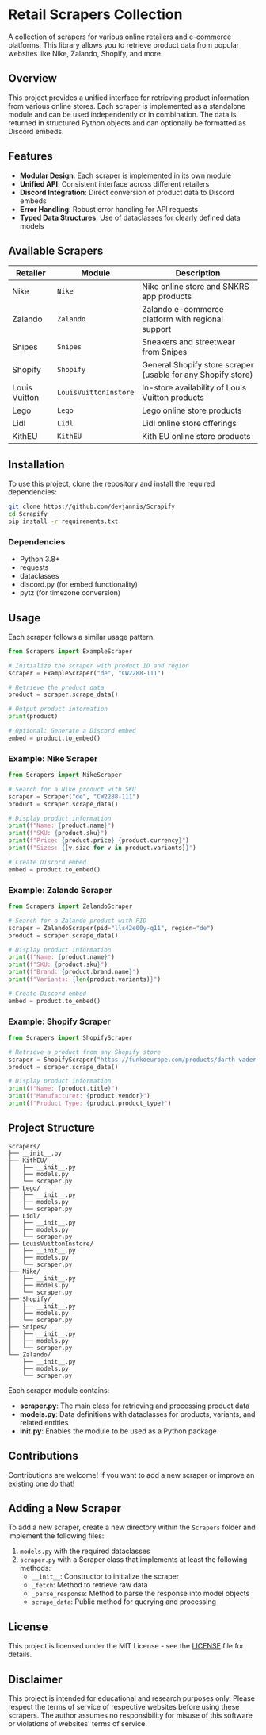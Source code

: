 # Retail Scrapers Collection

A collection of scrapers for various online retailers and e-commerce platforms. This library allows you to retrieve product data from popular websites like Nike, Zalando, Shopify, and more.

## Overview

This project provides a unified interface for retrieving product information from various online stores. Each scraper is implemented as a standalone module and can be used independently or in combination. The data is returned in structured Python objects and can optionally be formatted as Discord embeds.

## Features

- **Modular Design**: Each scraper is implemented in its own module
- **Unified API**: Consistent interface across different retailers
- **Discord Integration**: Direct conversion of product data to Discord embeds
- **Error Handling**: Robust error handling for API requests
- **Typed Data Structures**: Use of dataclasses for clearly defined data models

## Available Scrapers

| Retailer | Module | Description |
|--------------|-------|-------------|
| Nike | `Nike` | Nike online store and SNKRS app products |
| Zalando | `Zalando` | Zalando e-commerce platform with regional support |
| Snipes | `Snipes` | Sneakers and streetwear from Snipes |
| Shopify | `Shopify` | General Shopify store scraper (usable for any Shopify store) |
| Louis Vuitton | `LouisVuittonInstore` | In-store availability of Louis Vuitton products |
| Lego | `Lego` | Lego online store products |
| Lidl | `Lidl` | Lidl online store offerings |
| KithEU | `KithEU` | Kith EU online store products |

## Installation

To use this project, clone the repository and install the required dependencies:

```bash
git clone https://github.com/devjannis/Scrapify
cd Scrapify
pip install -r requirements.txt
```

### Dependencies

- Python 3.8+
- requests
- dataclasses
- discord.py (for embed functionality)
- pytz (for timezone conversion)

## Usage

Each scraper follows a similar usage pattern:

```python
from Scrapers import ExampleScraper

# Initialize the scraper with product ID and region
scraper = ExampleScraper("de", "CW2288-111")

# Retrieve the product data
product = scraper.scrape_data()

# Output product information
print(product)

# Optional: Generate a Discord embed
embed = product.to_embed()
```

### Example: Nike Scraper

```python
from Scrapers import NikeScraper

# Search for a Nike product with SKU
scraper = Scraper("de", "CW2288-111")
product = scraper.scrape_data()

# Display product information
print(f"Name: {product.name}")
print(f"SKU: {product.sku}")
print(f"Price: {product.price} {product.currency}")
print(f"Sizes: {[v.size for v in product.variants]}")

# Create Discord embed
embed = product.to_embed()
```

### Example: Zalando Scraper

```python
from Scrapers import ZalandoScraper

# Search for a Zalando product with PID
scraper = ZalandoScraper(pid="lls42e00y-q11", region="de")
product = scraper.scrape_data()

# Display product information
print(f"Name: {product.name}")
print(f"SKU: {product.sku}")
print(f"Brand: {product.brand.name}")
print(f"Variants: {len(product.variants)}")

# Create Discord embed
embed = product.to_embed()
```

### Example: Shopify Scraper

```python
from Scrapers import ShopifyScraper

# Retrieve a product from any Shopify store
scraper = ShopifyScraper("https://funkoeurope.com/products/darth-vader-vs-luke-skywalker-star-wars-return-of-the-jedi")
product = scraper.scrape_data()

# Display product information
print(f"Name: {product.title}")
print(f"Manufacturer: {product.vendor}")
print(f"Product Type: {product.product_type}")
```

## Project Structure

```
Scrapers/
├── __init__.py
├── KithEU/
│   ├── __init__.py
│   ├── models.py
│   └── scraper.py
├── Lego/
│   ├── __init__.py
│   ├── models.py
│   └── scraper.py
├── Lidl/
│   ├── __init__.py
│   ├── models.py
│   └── scraper.py
├── LouisVuittonInstore/
│   ├── __init__.py
│   ├── models.py
│   └── scraper.py
├── Nike/
│   ├── __init__.py
│   ├── models.py
│   └── scraper.py
├── Shopify/
│   ├── __init__.py
│   ├── models.py
│   └── scraper.py
├── Snipes/
│   ├── __init__.py
│   ├── models.py
│   └── scraper.py
└── Zalando/
    ├── __init__.py
    ├── models.py
    └── scraper.py
```

Each scraper module contains:

- **scraper.py**: The main class for retrieving and processing product data
- **models.py**: Data definitions with dataclasses for products, variants, and related entities
- **__init__.py**: Enables the module to be used as a Python package

## Contributions

Contributions are welcome! If you want to add a new scraper or improve an existing one do that!

## Adding a New Scraper

To add a new scraper, create a new directory within the `Scrapers` folder and implement the following files:

1. `models.py` with the required dataclasses
2. `scraper.py` with a Scraper class that implements at least the following methods:
   - `__init__`: Constructor to initialize the scraper
   - `_fetch`: Method to retrieve raw data
   - `_parse_response`: Method to parse the response into model objects
   - `scrape_data`: Public method for querying and processing

## License

This project is licensed under the MIT License - see the [LICENSE](LICENSE) file for details.

## Disclaimer

This project is intended for educational and research purposes only. Please respect the terms of service of respective websites before using these scrapers. The author assumes no responsibility for misuse of this software or violations of websites' terms of service.
